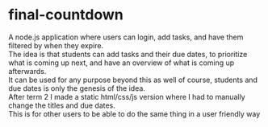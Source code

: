 # final-countdown
A node.js application where users can login, add tasks, and have them filtered by when they expire.  
The idea is that students can add tasks and their due dates, to prioritize what is coming up next, and have an overview of what is coming up afterwards.  
It can be used for any purpose beyond this as well of course, students and due dates is only the genesis of the idea.  
After term 2 I made a static html/css/js version where I had to manually change the titles and due dates.  
This is for other users to be able to do the same thing in a user friendly way
